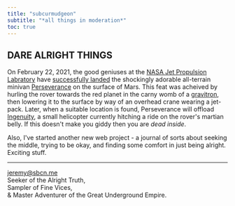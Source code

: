 ```yaml
---
title: "subcurmudgeon"
subtitle: "*all things in moderation*"
toc: true
---
```


## DARE ALRIGHT THINGS
On February 22, 2021, the good geniuses at the [NASA Jet Propulsion Labratory](https://www.jpl.nasa.gov/) have [successfully landed](https://mars.nasa.gov/mars2020/multimedia/videos/?v=461) the shockingly adorable all-terrain minivan [Perseverance](https://mars.nasa.gov/mars2020/) on the surface of Mars. This feat was acheived by hurling the rover towards the red planet in the carny womb of a [gravitron](https://en.wikipedia.org/wiki/Gravitron), then lowering it to the surface by way of an overhead crane wearing a jet-pack. Later, when a suitable location is found, Perseverance will offload [Ingenuity](https://mars.nasa.gov/technology/helicopter/), a small helicopter currently hitching a ride on the rover's martian belly. If this doesn't make you giddy then you are *dead inside*.

Also, I've started another new web project - a journal of sorts about seeking the middle, trying to be okay, and finding some comfort in just being alright. Exciting stuff.

***

[jeremy@sbcn.me](mailto:jeremy@sbcn.me)  
Seeker of the Alright Truth,  
Sampler of Fine Vices,  
& Master Adventurer of the Great Underground Empire.
